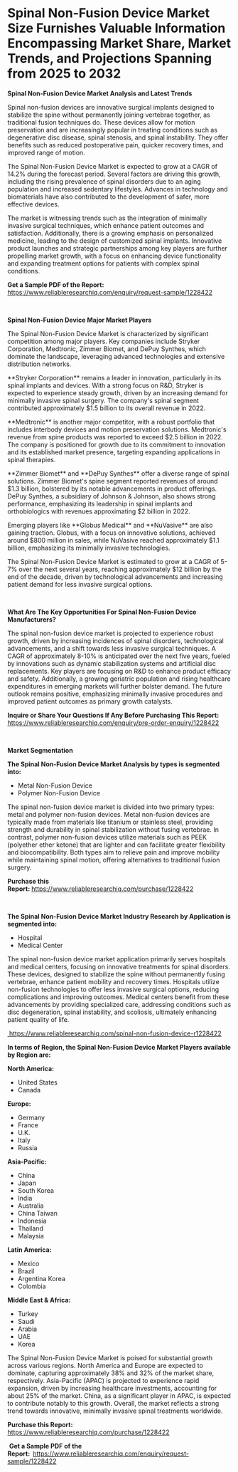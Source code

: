 <p><h1>Spinal Non-Fusion Device Market Size Furnishes Valuable Information Encompassing Market Share, Market Trends, and Projections Spanning from 2025 to 2032</h1></p><p><strong>Spinal Non-Fusion Device Market Analysis and Latest Trends</strong></p>
<p><p>Spinal non-fusion devices are innovative surgical implants designed to stabilize the spine without permanently joining vertebrae together, as traditional fusion techniques do. These devices allow for motion preservation and are increasingly popular in treating conditions such as degenerative disc disease, spinal stenosis, and spinal instability. They offer benefits such as reduced postoperative pain, quicker recovery times, and improved range of motion.</p><p>The Spinal Non-Fusion Device Market is expected to grow at a CAGR of 14.2% during the forecast period. Several factors are driving this growth, including the rising prevalence of spinal disorders due to an aging population and increased sedentary lifestyles. Advances in technology and biomaterials have also contributed to the development of safer, more effective devices. </p><p>The market is witnessing trends such as the integration of minimally invasive surgical techniques, which enhance patient outcomes and satisfaction. Additionally, there is a growing emphasis on personalized medicine, leading to the design of customized spinal implants. Innovative product launches and strategic partnerships among key players are further propelling market growth, with a focus on enhancing device functionality and expanding treatment options for patients with complex spinal conditions.</p></p>
<p><strong>Get a Sample PDF of the Report:&nbsp;</strong> <a href="https://www.reliableresearchiq.com/enquiry/request-sample/1228422?utm_campaign=3180&utm_medium=2&utm_source=Github&utm_content=ia&utm_term=14042025&utm_id=spinal-non-fusion-device">https://www.reliableresearchiq.com/enquiry/request-sample/1228422</a></p>
<p>&nbsp;</p>
<p><strong>Spinal Non-Fusion Device Major Market Players</strong></p>
<p><p>The Spinal Non-Fusion Device Market is characterized by significant competition among major players. Key companies include Stryker Corporation, Medtronic, Zimmer Biomet, and DePuy Synthes, which dominate the landscape, leveraging advanced technologies and extensive distribution networks.</p><p>**Stryker Corporation** remains a leader in innovation, particularly in its spinal implants and devices. With a strong focus on R&D, Stryker is expected to experience steady growth, driven by an increasing demand for minimally invasive spinal surgery. The company's spinal segment contributed approximately $1.5 billion to its overall revenue in 2022.</p><p>**Medtronic** is another major competitor, with a robust portfolio that includes interbody devices and motion preservation solutions. Medtronic's revenue from spine products was reported to exceed $2.5 billion in 2022. The company is positioned for growth due to its commitment to innovation and its established market presence, targeting expanding applications in spinal therapies.</p><p>**Zimmer Biomet** and **DePuy Synthes** offer a diverse range of spinal solutions. Zimmer Biomet's spine segment reported revenues of around $1.3 billion, bolstered by its notable advancements in product offerings. DePuy Synthes, a subsidiary of Johnson & Johnson, also shows strong performance, emphasizing its leadership in spinal implants and orthobiologics with revenues approximating $2 billion in 2022.</p><p>Emerging players like **Globus Medical** and **NuVasive** are also gaining traction. Globus, with a focus on innovative solutions, achieved around $800 million in sales, while NuVasive reached approximately $1.1 billion, emphasizing its minimally invasive technologies.</p><p>The Spinal Non-Fusion Device Market is estimated to grow at a CAGR of 5-7% over the next several years, reaching approximately $12 billion by the end of the decade, driven by technological advancements and increasing patient demand for less invasive surgical options.</p></p>
<p>&nbsp;</p>
<p><strong>What Are The Key Opportunities For Spinal Non-Fusion Device Manufacturers?</strong></p>
<p><p>The spinal non-fusion device market is projected to experience robust growth, driven by increasing incidences of spinal disorders, technological advancements, and a shift towards less invasive surgical techniques. A CAGR of approximately 8-10% is anticipated over the next five years, fueled by innovations such as dynamic stabilization systems and artificial disc replacements. Key players are focusing on R&D to enhance product efficacy and safety. Additionally, a growing geriatric population and rising healthcare expenditures in emerging markets will further bolster demand. The future outlook remains positive, emphasizing minimally invasive procedures and improved patient outcomes as primary growth catalysts.</p></p>
<p><strong>Inquire or Share Your Questions If Any Before Purchasing This Report:</strong> <a href="https://www.reliableresearchiq.com/enquiry/pre-order-enquiry/1228422?utm_campaign=3180&utm_medium=2&utm_source=Github&utm_content=ia&utm_term=14042025&utm_id=spinal-non-fusion-device">https://www.reliableresearchiq.com/enquiry/pre-order-enquiry/1228422</a></p>
<p>&nbsp;</p>
<p><strong>Market Segmentation</strong></p>
<p><strong>The Spinal Non-Fusion Device Market Analysis by types is segmented into:</strong></p>
<p><ul><li>Metal Non-Fusion Device</li><li>Polymer Non-Fusion Device</li></ul></p>
<p><p>The spinal non-fusion device market is divided into two primary types: metal and polymer non-fusion devices. Metal non-fusion devices are typically made from materials like titanium or stainless steel, providing strength and durability in spinal stabilization without fusing vertebrae. In contrast, polymer non-fusion devices utilize materials such as PEEK (polyether ether ketone) that are lighter and can facilitate greater flexibility and biocompatibility. Both types aim to relieve pain and improve mobility while maintaining spinal motion, offering alternatives to traditional fusion surgery.</p></p>
<p><strong>Purchase this Report:&nbsp;</strong><a href="https://www.reliableresearchiq.com/purchase/1228422?utm_campaign=3180&utm_medium=2&utm_source=Github&utm_content=ia&utm_term=14042025&utm_id=spinal-non-fusion-device">https://www.reliableresearchiq.com/purchase/1228422</a></p>
<p>&nbsp;</p>
<p><strong>The Spinal Non-Fusion Device Market Industry Research by Application is segmented into:</strong></p>
<p><ul><li>Hospital</li><li>Medical Center</li></ul></p>
<p><p>The spinal non-fusion device market application primarily serves hospitals and medical centers, focusing on innovative treatments for spinal disorders. These devices, designed to stabilize the spine without permanently fusing vertebrae, enhance patient mobility and recovery times. Hospitals utilize non-fusion technologies to offer less invasive surgical options, reducing complications and improving outcomes. Medical centers benefit from these advancements by providing specialized care, addressing conditions such as disc degeneration, spinal instability, and scoliosis, ultimately enhancing patient quality of life.</p></p>
<p><a href="https://www.reliableresearchiq.com/spinal-non-fusion-device-r1228422?utm_campaign=3180&utm_medium=2&utm_source=Github&utm_content=ia&utm_term=14042025&utm_id=spinal-non-fusion-device">&nbsp;https://www.reliableresearchiq.com/spinal-non-fusion-device-r1228422</a></p>
<p><strong>In terms of Region, the Spinal Non-Fusion Device Market Players available by Region are:</strong></p>
<p>
    <p> <strong> North America: </strong>
        <ul>
            <li>United States</li>
            <li>Canada</li>
        </ul>
        </p> 
    <p> <strong> Europe: </strong>
        <ul>
            <li>Germany</li>
            <li>France</li>
            <li>U.K.</li>
            <li>Italy</li>
            <li>Russia</li>
        </ul>
        </p> 
    <p> <strong> Asia-Pacific: </strong>
        <ul>
            <li>China</li>
            <li>Japan</li>
            <li>South Korea</li>
            <li>India</li>
            <li>Australia</li>
            <li>China Taiwan</li>
            <li>Indonesia</li>
            <li>Thailand</li>
            <li>Malaysia</li>
        </ul>
        </p> 
    <p> <strong> Latin America: </strong>
        <ul>
            <li>Mexico</li>
            <li>Brazil</li>
            <li>Argentina Korea</li>
            <li>Colombia</li>
        </ul>
        </p> 
    <p> <strong> Middle East & Africa: </strong>
        <ul>
            <li>Turkey</li>
            <li>Saudi</li>
            <li>Arabia</li>
            <li>UAE</li>
            <li>Korea</li>
        </ul>
    </p>
    </p>
<p><p>The Spinal Non-Fusion Device Market is poised for substantial growth across various regions. North America and Europe are expected to dominate, capturing approximately 38% and 32% of the market share, respectively. Asia-Pacific (APAC) is projected to experience rapid expansion, driven by increasing healthcare investments, accounting for about 25% of the market. China, as a significant player in APAC, is expected to contribute notably to this growth. Overall, the market reflects a strong trend towards innovative, minimally invasive spinal treatments worldwide.</p></p>
<p><strong>Purchase this Report: </strong><a href="https://www.reliableresearchiq.com/purchase/1228422?utm_campaign=3180&utm_medium=2&utm_source=Github&utm_content=ia&utm_term=14042025&utm_id=spinal-non-fusion-device">https://www.reliableresearchiq.com/purchase/1228422</a></p>
<p>&nbsp;<strong>Get a Sample PDF of the Report:&nbsp;&nbsp;</strong><a href="https://www.reliableresearchiq.com/enquiry/request-sample/1228422?utm_campaign=3180&utm_medium=2&utm_source=Github&utm_content=ia&utm_term=14042025&utm_id=spinal-non-fusion-device">https://www.reliableresearchiq.com/enquiry/request-sample/1228422</a></p>
<p><strong></strong></p>
<p><p></p><p></p><p></p></p>